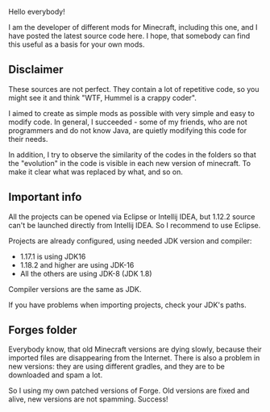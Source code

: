 Hello everybody!

I am the developer of different mods for Minecraft, including this one, and I have posted the latest source code here. I hope, that somebody can find this useful as a basis for your own mods.

<h2> Disclaimer </h2>

These sources are not perfect. They contain a lot of repetitive code, so you might see it and think "WTF, Hummel is a crappy coder".

I aimed to create as simple mods as possible with very simple and easy to modify code. 
In general, I succeeded - some of my friends, who are not programmers and do not know Java, are quietly modifying this code for their needs.

In addition, I try to observe the similarity of the codes in the folders so that the "evolution" in the code is visible in each new version of minecraft. 
To make it clear what was replaced by what, and so on.

<h2> Important info </h2>

All the projects can be opened via Eclipse or Intellij IDEA, but 1.12.2 source can't be launched directly from Intellij IDEA. So I recommend to use Eclipse.

Projects are already configured, using needed JDK version and compiler:

* 1.17.1 is using JDK16
* 1.18.2 and higher are using JDK-16
* All the others are using JDK-8 (JDK 1.8)

Compiler versions are the same as JDK.

If you have problems when importing projects, check your JDK's paths.

<h2> Forges folder </h2>

Everybody know, that old Minecraft versions are dying slowly, because their imported files are disappearing from the Internet. 
There is also a problem in new versions: they are using different gradles, and they are to be downloaded and spam a lot.

So I using my own patched versions of Forge. Old versions are fixed and alive, new versions are not spamming. Success!